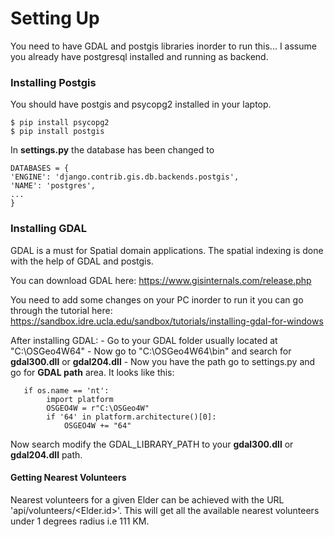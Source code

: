 # Setting Up

You need to have GDAL and postgis libraries inorder to run this...
I assume you already have postgresql installed and running as backend.
### Installing Postgis

You should have postgis and psycopg2 installed in your laptop.

```
$ pip install psycopg2
$ pip install postgis
```

In **settings.py** the database has been changed to 
```
DATABASES = {
'ENGINE': 'django.contrib.gis.db.backends.postgis',
'NAME': 'postgres',
...
}
```
### Installing  GDAL

GDAL is a must for Spatial domain applications.
The spatial indexing is done with the help of GDAL and postgis.

You can download GDAL here:
https://www.gisinternals.com/release.php

You need to add some changes on your PC inorder to run it you can go through the tutorial here:
https://sandbox.idre.ucla.edu/sandbox/tutorials/installing-gdal-for-windows

After installing GDAL:
    - Go to your GDAL folder usually located at "C:\OSGeo4W64"
    - Now go to "C:\OSGeo4W64\bin" and search for **gdal300.dll** or **gdal204.dll**
    - Now you have the path go to settings.py and go for **GDAL path** area. 
     It looks like this:
     
    
       if os.name == 'nt':
            import platform
            OSGEO4W = r"C:\OSGeo4W"
            if '64' in platform.architecture()[0]:
                OSGEO4W += "64"
   
Now search modify the GDAL_LIBRARY_PATH to your **gdal300.dll** or **gdal204.dll** path.

#### Getting Nearest Volunteers
Nearest volunteers for a given Elder can be achieved with the URL 'api/volunteers/<Elder.id>'.
This will get all the available nearest volunteers under 1 degrees radius i.e 111 KM.